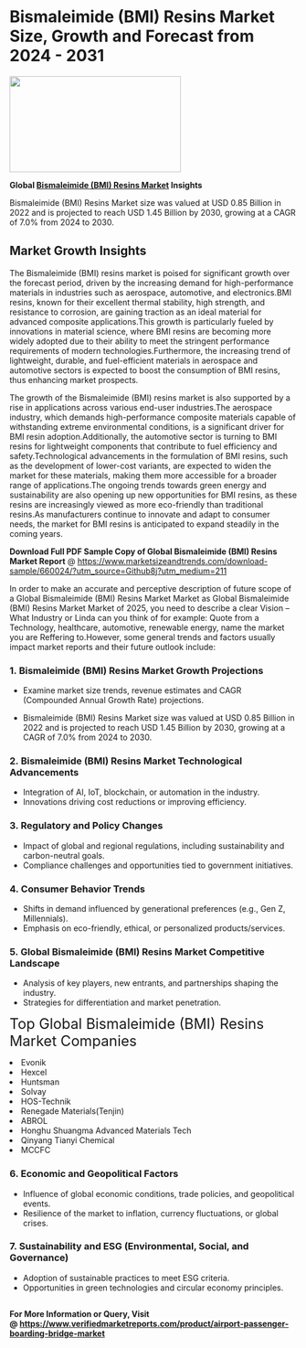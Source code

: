<H1>Bismaleimide (BMI) Resins Market Size, Growth and Forecast from 2024 - 2031</H1><img class="aligncenter size-medium wp-image-584254" src="https://thirdeyenews.in/wp-content/uploads/2024/09/Global-Market-Research-300x168.jpeg" alt="" width="300" height="168" /><p><strong>Global&nbsp;<a href="https://www.marketsizeandtrends.com/download-sample/660024/?utm_source=Github8j?utm_medium=211">Bismaleimide (BMI) Resins Market</a> Insights</strong></p><p>Bismaleimide (BMI) Resins Market size was valued at USD 0.85 Billion in 2022 and is projected to reach USD 1.45 Billion by 2030, growing at a CAGR of 7.0% from 2024 to 2030.</p><p><h2>Market Growth Insights</h2> <p>The Bismaleimide (BMI) resins market is poised for significant growth over the forecast period, driven by the increasing demand for high-performance materials in industries such as aerospace, automotive, and electronics.BMI resins, known for their excellent thermal stability, high strength, and resistance to corrosion, are gaining traction as an ideal material for advanced composite applications.This growth is particularly fueled by innovations in material science, where BMI resins are becoming more widely adopted due to their ability to meet the stringent performance requirements of modern technologies.Furthermore, the increasing trend of lightweight, durable, and fuel-efficient materials in aerospace and automotive sectors is expected to boost the consumption of BMI resins, thus enhancing market prospects. </p> <p>The growth of the Bismaleimide (BMI) resins market is also supported by a rise in applications across various end-user industries.The aerospace industry, which demands high-performance composite materials capable of withstanding extreme environmental conditions, is a significant driver for BMI resin adoption.Additionally, the automotive sector is turning to BMI resins for lightweight components that contribute to fuel efficiency and safety.Technological advancements in the formulation of BMI resins, such as the development of lower-cost variants, are expected to widen the market for these materials, making them more accessible for a broader range of applications.The ongoing trends towards green energy and sustainability are also opening up new opportunities for BMI resins, as these resins are increasingly viewed as more eco-friendly than traditional resins.As manufacturers continue to innovate and adapt to consumer needs, the market for BMI resins is anticipated to expand steadily in the coming years.</p><p><span class=""><strong>Download Full PDF Sample Copy of Global Bismaleimide (BMI) Resins Market Report</strong> @ <a href="https://www.marketsizeandtrends.com/download-sample/660024/?utm_source=Github8j?utm_medium=211" target="_blank">https://www.marketsizeandtrends.com/download-sample/660024/?utm_source=Github8j?utm_medium=211</a></span></p><p>In order to make an accurate and perceptive description of future scope of a Global&nbsp;Bismaleimide (BMI) Resins Market Market as Global&nbsp;Bismaleimide (BMI) Resins Market Market of 2025, you need to describe a clear Vision &ndash; What Industry or Linda can you think of for example: Quote from a Technology, healthcare, automotive, renewable energy, name the market you are Reffering to.However, some general trends and factors usually impact market reports and their future outlook include:</p><h3>1.&nbsp;<strong>Bismaleimide (BMI) Resins Market Growth Projections</strong></h3><ul><li>Examine market size trends, revenue estimates and CAGR (Compounded Annual Growth Rate) projections.</li><li><p>Bismaleimide (BMI) Resins Market size was valued at USD 0.85 Billion in 2022 and is projected to reach USD 1.45 Billion by 2030, growing at a CAGR of 7.0% from 2024 to 2030.</p></li></ul><h3>2.&nbsp;<strong>Bismaleimide (BMI) Resins Market Technological Advancements</strong></h3><ul><li>Integration of AI, IoT, blockchain, or automation in the industry.</li><li>Innovations driving cost reductions or improving efficiency.</li></ul><h3>3.&nbsp;<strong>Regulatory and Policy Changes</strong></h3><ul><li>Impact of global and regional regulations, including sustainability and carbon-neutral goals.</li><li>Compliance challenges and opportunities tied to government initiatives.</li></ul><h3>4.&nbsp;<strong>Consumer Behavior Trends</strong></h3><ul><li>Shifts in demand influenced by generational preferences (e.g., Gen Z, Millennials).</li><li>Emphasis on eco-friendly, ethical, or personalized products/services.</li></ul><h3>5.&nbsp;<strong>Global Bismaleimide (BMI) Resins Market Competitive Landscape</strong></h3><ul><li>Analysis of key players, new entrants, and partnerships shaping the industry.</li><li>Strategies for differentiation and market penetration.</li></ul><p data-pm-slice="1 1 []"><span style="color: inherit; font-family: inherit; font-size: 25px;">Top Global Bismaleimide (BMI) Resins Market Companies</span></p><div class="" data-test-id=""><p><li>Evonik</li><li> Hexcel</li><li> Huntsman</li><li> Solvay</li><li> HOS-Technik</li><li> Renegade Materials(Tenjin)</li><li> ABROL</li><li> Honghu Shuangma Advanced Materials Tech</li><li> Qinyang Tianyi Chemical</li><li> MCCFC</li></p></div><h3>6.&nbsp;<strong>Economic and Geopolitical Factors</strong></h3><ul><li>Influence of global economic conditions, trade policies, and geopolitical events.</li><li>Resilience of the market to inflation, currency fluctuations, or global crises.</li></ul><h3>7.&nbsp;<strong>Sustainability and ESG (Environmental, Social, and Governance)</strong></h3><ul><li>Adoption of sustainable practices to meet ESG criteria.</li><li>Opportunities in green technologies and circular economy principles.</li></ul><h2><strong style="font-size: 14px;">For More Information or Query, Visit @&nbsp;</strong><a style="background-color: #ffffff; font-size: 14px;" href="https://www.marketsizeandtrends.com/report/bismaleimide-bmi-resins-market/" target="_blank">https://www.verifiedmarketreports.com/product/airport-passenger-boarding-bridge-market</a></h2>